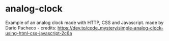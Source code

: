 ﻿# analog-clock
Example of an analog clock made with HTTP, CSS and Javascript.
made by Dario Pacheco - credits: https://dev.to/code_mystery/simple-analog-clock-using-html-css-javascript-2c6a
